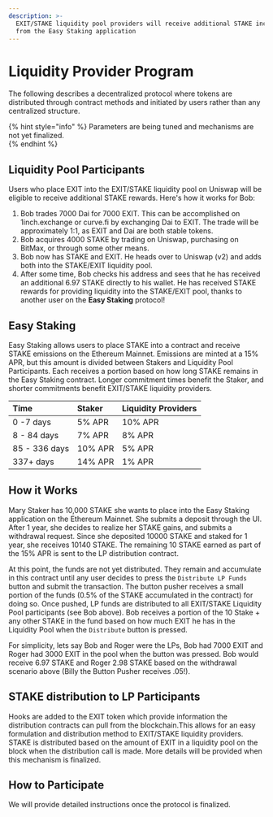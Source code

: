 ```yaml
---
description: >-
  EXIT/STAKE liquidity pool providers will receive additional STAKE incentives
  from the Easy Staking application
---
```


# Liquidity Provider Program

The following describes a decentralized protocol where tokens are distributed through contract methods and initiated by users rather than any centralized structure.

{% hint style="info" %}
Parameters are being tuned and mechanisms are not yet finalized.  
{% endhint %}

## Liquidity Pool Participants

Users who place EXIT into the EXIT/STAKE liquidity pool on Uniswap will be eligible to receive additional STAKE rewards. Here's how it works for Bob:

1. Bob trades 7000 Dai for 7000 EXIT. This can be accomplished on 1inch.exchange or curve.fi by exchanging Dai to EXIT.  The trade will be approximately 1:1, as EXIT and Dai are both stable tokens. 
2. Bob acquires 4000 STAKE by trading on Uniswap, purchasing on BitMax, or through some other means. 
3. Bob now has STAKE and EXIT.  He heads over to Uniswap \(v2\) and adds both into the STAKE/EXIT liquidity pool. 
4. After some time, Bob checks his address and sees that he has received an additional 6.97 STAKE directly to his wallet. He has received STAKE rewards for providing liquidity into the STAKE/EXIT pool, thanks to another user on the **Easy Staking** protocol!

## Easy Staking

Easy Staking allows users to place STAKE into a contract and receive STAKE  emissions on the Ethereum Mainnet. Emissions are minted at a 15% APR, but this amount is divided between Stakers and  Liquidity Pool Participants. Each receives a portion based on how long STAKE remains in the Easy Staking contract. Longer commitment times benefit the Staker, and shorter commitments benefit EXIT/STAKE liquidity providers. 

| Time | Staker | Liquidity Providers |
| :--- | :--- | :--- |
| 0 -7 days | 5% APR | 10% APR |
| 8 - 84 days | 7% APR | 8% APR |
| 85 - 336 days | 10% APR | 5% APR |
| 337+ days | 14% APR | 1% APR |

## How it Works

Mary Staker has 10,000 STAKE she wants to place into the Easy Staking application on the Ethereum Mainnet. She submits a deposit through the UI. After 1 year, she decides to realize her STAKE gains, and submits a withdrawal request.  Since she deposited 10000 STAKE and staked for 1 year,  she receives 10140 STAKE.  The remaining 10 STAKE earned as part of the 15% APR is sent to the LP distribution contract.

At this point, the funds are not yet distributed. They remain and accumulate in this contract until any user decides to press the `Distribute LP Funds` button and submit the transaction. The button pusher receives a small portion of the funds \(0.5% of the STAKE accumulated in the contract\) for doing so. Once pushed, LP funds are distributed to all EXIT/STAKE Liquidity Pool participants \(see Bob above\). Bob receives a portion of the 10 Stake + any other STAKE in the fund based on how much EXIT he has in the Liquidity Pool when the `Distribute` button is pressed. 

For simplicity, lets say Bob and Roger were the LPs, Bob had 7000 EXIT and Roger had 3000 EXIT in the pool when the button was pressed. Bob would receive 6.97 STAKE and Roger 2.98 STAKE based on the withdrawal scenario above \(Billy the Button Pusher receives .05!\).

## STAKE distribution to LP Participants

Hooks are added to the EXIT token which provide information the distribution contracts can pull from the blockchain.This allows for an easy formulation and distribution method to EXIT/STAKE liquidity providers. STAKE is distributed based on the amount of EXIT in a liquidity pool on the block when the distribution call is made. More details will be provided when this mechanism is finalized.

## How to Participate

We will provide detailed instructions once the protocol is finalized. 







